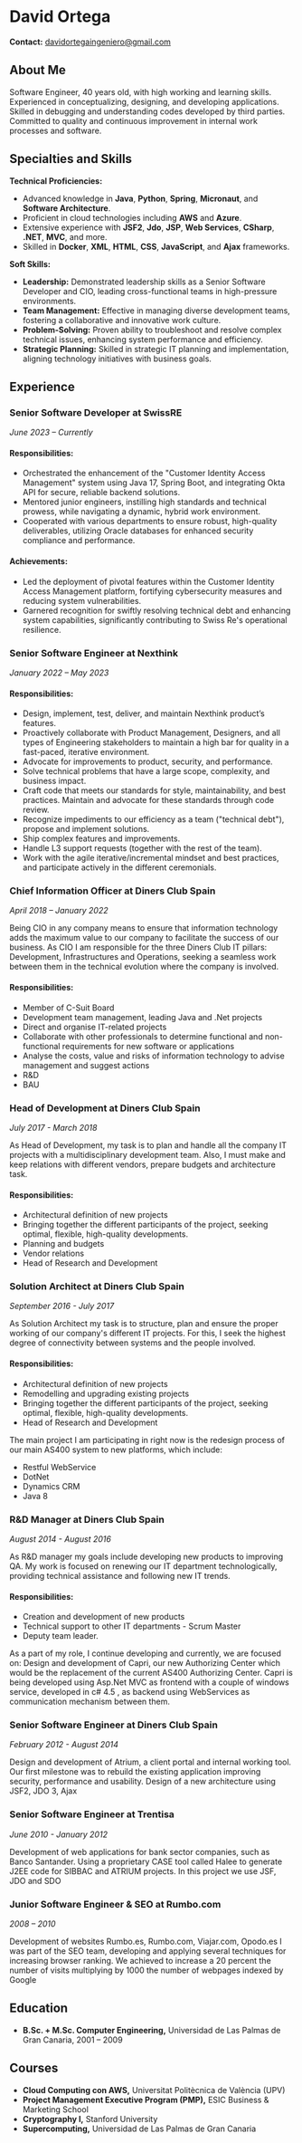 # David Ortega

**Contact:** davidortegaingeniero@gmail.com

## About Me

Software Engineer, 40 years old, with high working and learning skills. Experienced in conceptualizing, designing, and developing applications. Skilled in debugging and understanding codes developed by third parties. Committed to quality and continuous improvement in internal work processes and software.

## Specialties and Skills

**Technical Proficiencies:**
- Advanced knowledge in **Java**, **Python**, **Spring**, **Micronaut**, and **Software Architecture**.
- Proficient in cloud technologies including **AWS** and **Azure**.
- Extensive experience with **JSF2**, **Jdo**, **JSP**, **Web Services**, **CSharp**, **.NET**, **MVC**, and more.
- Skilled in **Docker**, **XML**, **HTML**, **CSS**, **JavaScript**, and **Ajax** frameworks.

**Soft Skills:**
- **Leadership:** Demonstrated leadership skills as a Senior Software Developer and CIO, leading cross-functional teams in high-pressure environments.
- **Team Management:** Effective in managing diverse development teams, fostering a collaborative and innovative work culture.
- **Problem-Solving:** Proven ability to troubleshoot and resolve complex technical issues, enhancing system performance and efficiency.
- **Strategic Planning:** Skilled in strategic IT planning and implementation, aligning technology initiatives with business goals.

## Experience

### Senior Software Developer at SwissRE
*June 2023 – Currently*

#### Responsibilities:
- Orchestrated the enhancement of the "Customer Identity Access Management" system using Java 17, Spring Boot, and integrating Okta API for secure, reliable backend solutions.
- Mentored junior engineers, instilling high standards and technical prowess, while navigating a dynamic, hybrid work environment.
- Cooperated with various departments to ensure robust, high-quality deliverables, utilizing Oracle databases for enhanced security compliance and performance.

#### Achievements:
- Led the deployment of pivotal features within the Customer Identity Access Management platform, fortifying cybersecurity measures and reducing system vulnerabilities.
- Garnered recognition for swiftly resolving technical debt and enhancing system capabilities, significantly contributing to Swiss Re's operational resilience.

### Senior Software Engineer at Nexthink
*January 2022 – May 2023*

#### Responsibilities:
- Design, implement, test, deliver, and maintain Nexthink product’s features.
- Proactively collaborate with Product Management, Designers, and all types of Engineering stakeholders to maintain a high bar for quality in a fast-paced, iterative environment.
- Advocate for improvements to product, security, and performance.
- Solve technical problems that have a large scope, complexity, and business impact.
- Craft code that meets our standards for style, maintainability, and best practices. Maintain and advocate for these standards through code review.
- Recognize impediments to our efficiency as a team ("technical debt"), propose and implement solutions.
- Ship complex features and improvements.
- Handle L3 support requests (together with the rest of the team).
- Work with the agile iterative/incremental mindset and best practices, and participate actively in the different ceremonials.

### Chief Information Officer at Diners Club Spain
*April 2018 – January 2022*

Being CIO in any company means to ensure that information technology adds the maximum value to our company
to facilitate the success of our business. As CIO I am responsible for the three Diners Club IT pillars: Development,
Infrastructures and Operations, seeking a seamless work between them in the technical evolution where the
company is involved.

#### Responsibilities:
- Member of C-Suit Board
- Development team management, leading Java and .Net projects
- Direct and organise IT-related projects
- Collaborate with other professionals to determine functional and non-functional requirements for new software
or applications
- Analyse the costs, value and risks of information technology to advise management and suggest actions
- R&D
- BAU

### Head of Development at Diners Club Spain 
*July 2017 - March 2018*

As Head of Development, my task is to plan and handle all the company IT projects with a multidisciplinary
development team. Also, I must make and keep relations with different vendors, prepare budgets and
architecture task.

#### Responsibilities:
- Architectural definition of new projects
- Bringing together the different participants of the project, seeking optimal, flexible, high-quality developments.
- Planning and budgets
- Vendor relations
- Head of Research and Development

### Solution Architect at Diners Club Spain 
*September 2016 - July 2017*

As Solution Architect my task is to structure, plan and ensure the proper working of our company's different IT
projects. For this, I seek the highest degree of connectivity between systems and the people involved.

#### Responsibilities:
- Architectural definition of new projects
- Remodelling and upgrading existing projects
- Bringing together the different participants of the project, seeking optimal, flexible, high-quality developments.
- Head of Research and Development

The main project I am participating in right now is the redesign process of our main AS400 system to new
platforms, which include:

- Restful WebService
- DotNet
- Dynamics CRM
- Java 8

### R&D Manager at Diners Club Spain
*August 2014 - August 2016*
 
As R&D manager my goals include developing new products to improving QA. My work is focused on renewing
our IT department technologically, providing technical assistance and following new IT trends.

#### Responsibilities:
- Creation and development of new products
- Technical support to other IT departments - Scrum Master
- Deputy team leader.

As a part of my role, I continue developing and currently, we are focused on:
Design and development of Capri, our new Authorizing Center which would be the replacement of the current
AS400 Authorizing Center. Capri is being developed using Asp.Net MVC as frontend with a couple of windows
service, developed in c# 4.5 , as backend using WebServices as communication mechanism between them.

### Senior Software Engineer at Diners Club Spain
*February 2012 - August 2014*

Design and development of Atrium, a client portal and internal working tool.
Our first milestone was to rebuild the existing application improving security, performance and usability. Design
of a new architecture using JSF2, JDO 3, Ajax

### Senior Software Engineer at Trentisa 
*June 2010 - January 2012*

Development of web applications for bank sector companies, such as Banco Santander.
Using a proprietary CASE tool called Halee to generate J2EE code for SIBBAC and ATRIUM projects. In this project
we use JSF, JDO and SDO

### Junior Software Engineer & SEO at Rumbo.com
*2008 – 2010*

Development of websites Rumbo.es, Rumbo.com, Viajar.com, Opodo.es
I was part of the SEO team, developing and applying several techniques for increasing browser ranking. We
achieved to increase a 20 percent the number of visits multiplying by 1000 the number of webpages indexed by
Google

## Education

- **B.Sc. + M.Sc. Computer Engineering,** Universidad de Las Palmas de Gran Canaria, 2001 – 2009

## Courses

- **Cloud Computing con AWS,** Universitat Politècnica de València (UPV)
- **Project Management Executive Program (PMP),** ESIC Business & Marketing School
- **Cryptography I,** Stanford University
- **Supercomputing,** Universidad de Las Palmas de Gran Canaria
